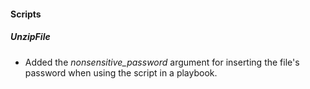 
#### Scripts
##### UnzipFile
- Added the *nonsensitive_password* argument for inserting the file's password when using the script in a playbook.
